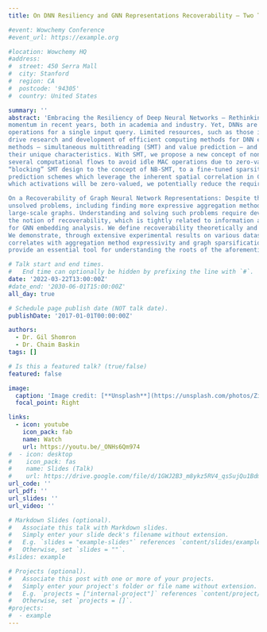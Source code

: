 ```yaml
---
title: On DNN Resiliency and GNN Representations Recoverability — Two Talks

#event: Wowchemy Conference
#event_url: https://example.org

#location: Wowchemy HQ
#address:
#  street: 450 Serra Mall
#  city: Stanford
#  region: CA
#  postcode: '94305'
#  country: United States

summary: ''
abstract: 'Embracing the Resiliency of Deep Neural Networks – Rethinking Old Mechanisms: Deep neural networks (DNNs) have gained tremendous
momentum in recent years, both in academia and industry. Yet, DNNs are compute intensive and may require billions of multiply-and-accumulate
operations for a single input query. Limited resources, such as those in IoT devices, latency constraints, and high input throughput, all
drive research and development of efficient computing methods for DNN execution. In our research, we rethink two well-known CPU
methods – simultaneous multithreading (SMT) and value prediction – and map them to the new environment introduced by DNNs, by leveraging
their unique characteristics. With SMT, we propose a new concept of non-blocking SMT (NB-SMT), in which execution units are shared among
several computational flows to avoid idle MAC operations due to zero-valued operands. We present and discuss the path from a data-driven
“blocking” SMT design to the concept of NB-SMT, to a fine-tuned sparsity-aware quantization method. As for value prediction, we present
prediction schemes which leverage the inherent spatial correlation in CNN feature maps to predict zero-valued activations. By speculating
which activations will be zero-valued, we potentially reduce the required MAC operations.

On a Recoverability of Graph Neural Network Representations: Despite their growing popularity, graph neural networks (GNNs) still have multiple
unsolved problems, including finding more expressive aggregation methods, propagation of information to distant nodes, and training on
large-scale graphs. Understanding and solving such problems require developing analytic tools and techniques. In this work, we propose
the notion of recoverability, which is tightly related to information aggregation in GNNs, and based on this concept, develop the method
for GNN embedding analysis. We define recoverability theoretically and propose a method for its efficient empirical estimation.
We demonstrate, through extensive experimental results on various datasets and different GNN architectures, that estimated recoverability
correlates with aggregation method expressivity and graph sparsification quality. Therefore, we believe that the proposed method could
provide an essential tool for understanding the roots of the aforementioned problems, and potentially lead to a GNN design that overcomes them.'

# Talk start and end times.
#   End time can optionally be hidden by prefixing the line with `#`.
date: '2022-03-22T13:00:00Z'
#date_end: '2030-06-01T15:00:00Z'
all_day: true

# Schedule page publish date (NOT talk date).
publishDate: '2017-01-01T00:00:00Z'

authors:
  - Dr. Gil Shomron
  - Dr. Chaim Baskin
tags: []

# Is this a featured talk? (true/false)
featured: false

image:
  caption: 'Image credit: [**Unsplash**](https://unsplash.com/photos/ZiQkhI7417A)'
  focal_point: Right

links:
  - icon: youtube
    icon_pack: fab
    name: Watch
    url: https://youtu.be/_ONHs6Qm974
#  - icon: desktop
#    icon_pack: fas
#    name: Slides (Talk)
#    url: https://drive.google.com/file/d/1GWJ2B3_m8ykz5RV4_qsSujQu1BdmdbMn/view?usp=sharing
url_code: ''
url_pdf: ''
url_slides: ''
url_video: ''

# Markdown Slides (optional).
#   Associate this talk with Markdown slides.
#   Simply enter your slide deck's filename without extension.
#   E.g. `slides = "example-slides"` references `content/slides/example-slides.md`.
#   Otherwise, set `slides = ""`.
#slides: example

# Projects (optional).
#   Associate this post with one or more of your projects.
#   Simply enter your project's folder or file name without extension.
#   E.g. `projects = ["internal-project"]` references `content/project/deep-learning/index.md`.
#   Otherwise, set `projects = []`.
#projects:
#  - example
---
```

